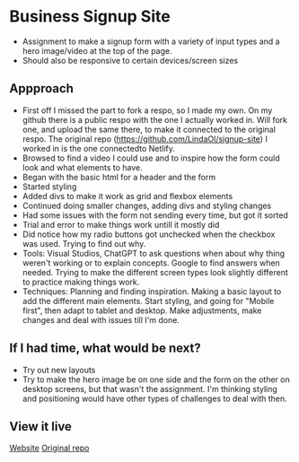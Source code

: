 # Business Signup Site
- Assignment to make a signup form with a variety of input types and a hero image/video at the top of the page.
- Should also be responsive to certain devices/screen sizes

## Appproach
- First off I missed the part to fork a respo, so I made my own. On my github there is a public respo with the one I actually worked in. Will fork one, and upload the same there, to make it connected to the original respo. The original repo (https://github.com/LindaOl/signup-site) I worked in is the one connectedto Netlify.
- Browsed to find a video I could use and to inspire how the form could look and what elements to have.
- Began with the basic html for a header and the form
- Started styling
- Added divs to make it work as grid and flexbox elements
- Continued doing smaller changes, adding divs and styling changes
- Had some issues with the form not sending every time, but got it sorted
- Trial and error to make things work untill it mostly did
- Did notice how my radio buttons got unchecked when the checkbox was used. Trying to find out why.
- Tools: Visual Studios, ChatGPT to ask questions when about why thing weren't working or to explain concepts. Google to find answers when needed. Trying to make the different screen types look slightly different to practice making things work.
- Techniques: Planning and finding inspiration. Making a basic layout to add the different main elements. Start styling, and going for "Mobile first", then adapt to tablet and desktop. Make adjustments, make changes and deal with issues till I'm done.

## If I had time, what would be next?
- Try out new layouts
- Try to make the hero image be on one side and the form on the other on desktop screens, but that wasn't the assignment. I'm thinking styling and positioning would have other types of challenges to deal with then.

## View it live
[Website](https://business-signup.netlify.app/)
[Original repo](https://github.com/LindaOl/signup-site)
